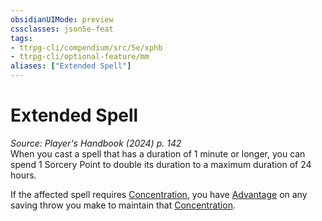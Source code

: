 ```yaml
---
obsidianUIMode: preview
cssclasses: json5e-feat
tags:
- ttrpg-cli/compendium/src/5e/xphb
- ttrpg-cli/optional-feature/mm
aliases: ["Extended Spell"]
---
```

# Extended Spell
*Source: Player's Handbook (2024) p. 142*  
When you cast a spell that has a duration of 1 minute or longer, you can spend 1 Sorcery Point to double its duration to a maximum duration of 24 hours.

If the affected spell requires [Concentration](Misc%20Files/CLI/rules/conditions.md#Concentration), you have [Advantage](Misc%20Files/CLI/rules/variant-rules/advantage-xphb.md) on any saving throw you make to maintain that [Concentration](Misc%20Files/CLI/rules/conditions.md#Concentration).